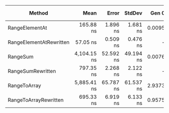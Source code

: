 |                  Method |        Mean |     Error |    StdDev |  Gen 0 | Gen 1 | Gen 2 | Allocated |
|------------------------ |------------:|----------:|----------:|-------:|------:|------:|----------:|
|          RangeElementAt |   165.88 ns |  1.896 ns |  1.681 ns | 0.0095 |     - |     - |      40 B |
| RangeElementAtRewritten |    57.05 ns |  0.509 ns |  0.476 ns |      - |     - |     - |         - |
|                RangeSum | 4,104.15 ns | 52.592 ns | 49.194 ns | 0.0076 |     - |     - |      40 B |
|       RangeSumRewritten |   797.35 ns |  2.268 ns |  2.122 ns |      - |     - |     - |         - |
|            RangeToArray | 5,885.41 ns | 65.787 ns | 61.537 ns | 2.9373 |     - |     - |   12358 B |
|   RangeToArrayRewritten |   695.33 ns |  6.919 ns |  6.133 ns | 0.9575 |     - |     - |    4021 B |